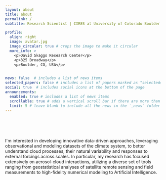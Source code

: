 ```yaml
---
layout: about
title: about
permalink: /
subtitle: Research Scientist | CIRES at University of Colorado Boulder & NOAA CSL

profile:
  align: right
  image: avatar.jpg
  image_circular: true # crops the image to make it circular
  more_info: >
    <p>David Skaggs Research Center</p>
    <p>325 Broadway</p>
    <p>Boulder, CO, USA</p>

      
news: false  # includes a list of news items
selected_papers: false # includes a list of papers marked as "selected={true}"
social: true  # includes social icons at the bottom of the page
announcements:
  enabled: true # includes a list of news items
  scrollable: true # adds a vertical scroll bar if there are more than 3 news items
  limit: 5 # leave blank to include all the news in the `_news` folder
---
```

<br>
<br>
<br>
<br>
I'm interested in developing innovative data-driven approaches, leveraging observational and modeling datasets of the climate system, to better understand cloud processes, their natural variability and responses to external forcings across scales. In particular, my research has focused extensively on aerosol-cloud interactions, utilizing a diverse set of tools ranging from geostatistical analyses of satellite remote sensing and field measurements to high-fidelity numerical modeling to Artificial Intelligence.
